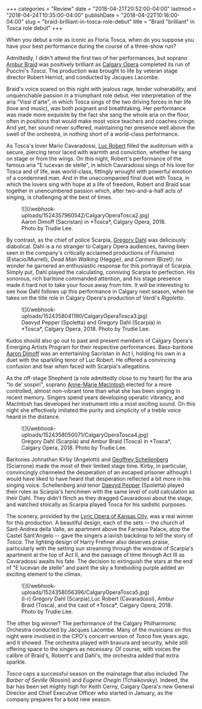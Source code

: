 +++
categories = "Review"
date = "2018-04-21T20:52:00-04:00"
lastmod = "2018-04-24T10:35:00-04:00"
publishDate = "2018-04-22T10:16:00-04:00"
slug = "braid-brilliant-in-tosca-role-debut"
title = "Braid &quot;brilliant&quot; in Tosca role debut"
+++

When you debut a role as iconic as Floria Tosca, when do you suppose you have your best performance during the course of a three-show run?

Admittedly, I didn't attend the first two of her performances, but soprano [Ambur Braid](/scene/people/ambur-braid/) was positively brilliant as [Calgary Opera](/scene/companies/calgary-opera/) completed its run of Puccini's *Tosca*. The production was brought to life by veteran stage director Robert Herriot, and conducted by Jacques Lacombe.

Braid's voice soared on this night with jealous rage, tender vulnerability, and unquenchable passion in a triumphant role debut. Her interpretation of the aria "Vissi d'arte", in which Tosca sings of the two driving forces in her life (love and music), was both poignant and breathtaking. Her performance was made more exquisite by the fact she sang the whole aria on the floor, often in positions that would make most voice teachers and coaches cringe. And yet, her sound never suffered, maintaining her presence well above the swell of the orchestra, in nothing short of a world-class performance.

As Tosca's lover Mario Cavaradossi, [Luc Robert](/scene/people/luc-robert/) filled the auditorium with a secure, piercing tenor laced with warmth and conviction, whether he sang on stage or from the wings. On this night, Robert's performance of the famous aria "E lucevan de stelle", in which Cavaradossi sings of his love for Tosca and of life, was world-class, fittingly wrought with powerful emotion of a condemned man. And in the unaccompanied final duet with Tosca, in which the lovers sing with hope at a life of freedom, Robert and Braid soar together in unencumbered passion which, after two-and-a-half acts of singing, is challenging at the best of times.

<figure data-type="image">
![](/webhook-uploads/1524357960542/CalgaryOperaTosca2.jpg)
<figcaption>Aaron Dimoff (Sacristan) in *Tosca*, Calgary Opera, 2018. Photo by Trudie Lee.</figcaption>
</figure>

By contrast, as the chief of police Scarpia, [Gregory Dahl](/scene/people/gregory-dahl/) was deliciously diabolical. Dahl is a no stranger to Calgary Opera audiences, having been seen in the company's critically acclaimed productions of *Filumena* (Estacio/Murrell), *Dead Man Walking* (Heggie), and *Carmen* (Bizet); no wonder he garnered an enthusiastic response for this portrayal of Scarpia. Simply put, Dahl played the calculating, conniving Scarpia to perfection. His sonorous, rich baritone commanded attention, and his stage presence made it hard not to take your focus away from him. It will be interesting to see how Dahl follows up this performance in Calgary next season, when he takes on the title role in Calgary Opera's production of Verdi's *Rigoletto*.

<figure data-type="image">
![](/webhook-uploads/1524358041190/CalgaryOperaTosca3.jpg)
<figcaption>Daevyd Pepper (Spoletta) and Gregory Dahl (Scarpia) in *Tosca*, Calgary Opera, 2018. Photo by Trudie Lee. </figcaption>
</figure>

Kudos should also go out to past and present members of Calgary Opera's Emerging Artists Program for their respective performances. Bass-baritone [Aaron Dimoff](/scene/people/aaron-dimoff/) was an entertaining Sacristan in Act I, holding his own in a duet with the sparkling tenor of Luc Robert. He offered a convincing confusion and fear when faced with Scarpia's allegations.

As the off-stage Shepherd (a role admittedly close to my heart) for the aria "Io de' sospiri", soprano [Anne-Marie MacIntosh](/scene/people/anne-marie-macintosh/) elected for a more controlled, almost non-vibrant tone than what she has been singing in recent memory. Singers spend years developing operatic vibrancy, and MacIntosh has developed her instrument into a most exciting sound. On this night she effectively imitated the purity and simplicity of a treble voice heard in the distance.

<figure data-type="image">
![](/webhook-uploads/1524358050071/CalgaryOperaTosca4.jpg)
<figcaption>Gregory Dahl (Scarpia) and Ambur Braid (Tosca) in *Tosca*, Calgary Opera, 2018. Photo by Trudie Lee. </figcaption>
</figure>

Baritones Johnathan Kirby (Angelotti) and [Geoffrey Schellenberg](/scene/people/geoffrey-schellenberg/) (Sciarrone) made the most of their limited stage time. Kirby, in particular, convincingly channeled the desperation of an escaped prisoner although I would have liked to have heard that desperation reflected a bit more in his singing voice. Schellenberg and tenor [Daevyd Pepper](/scene/people/daevyd-pepper/) (Spoletta) played their roles as Scarpia's henchmen with the same level of cold calculation as their Dahl. They didn't flinch as they dragged Cavaradossi about the stage, and watched stoically as Scarpia played Tosca for his sadistic purposes.

The scenery, provided by the [Lyric Opera of Kansas City](/scene/companies/lyric-opera-of-kansas-city/), was a real winner for this production. A beautiful design, each of the sets -- the church of Sant-Andrea della Valle, an apartment above the Farnese Palace, atop the Castel Sant'Angelo -- gave the singers a lavish backdrop to tell the story of *Tosca*. The lighting design of Harry Frehner also deserves praise, particularly with the setting sun streaming through the window of Scarpia's apartment at the top of Act II, and the passage of time through Act III as Cavaradossi awaits his fate. The decision to extinguish the stars at the end of "E lucevan de stelle" and paint the sky a foreboding purple added an exciting element to the climax.

<figure data-type="image">
![](/webhook-uploads/1524358056396/CalgaryOperaTosca5.jpg)
<figcaption>(l-r) Gregory Dahl (Scarpia),Luc Robert (Cavaradossi), Ambur Braid (Tosca), and the cast of *Tosca*, Calgary Opera, 2018. Photo by Trudie Lee. </figcaption>
</figure>

The other big winner? The performance of the Calgary Philharmonic Orchestra conducted by Jacques Lacombe. Many of the musicians on this night were involved in the CPO's concert version of *Tosca* five years ago, and it showed. The orchestra played with bravura and security, while still offering space to the singers as necessary. Of course, with voices the calibre of Braid's, Robert's and Dahl's, the orchestra added that extra sparkle.

*Tosca* caps a successful season on the mainstage that also included *The Barber of Seville* (Rossini) and *Eugene Onegin* (Tchaikovsky). Indeed, the bar has been set mighty high for Keith Cerny, Calgary Opera's new General Director and Chief Executive Officer who started in January, as the company prepares for a bold new season.
